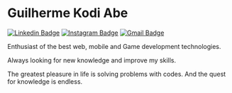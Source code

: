 # Guilherme Kodi Abe

[![Linkedin Badge](https://img.shields.io/badge/-Guilherme%20K.%20Abe-2783c7?style=flat-square&logo=linkedin&logoColor=white)](https://www.linkedin.com/in/guilherme-k-abe-62bba3119/) 
[![Instagram Badge](https://img.shields.io/badge/-guilhermekodi-2783c7?style=flat-square&logo=instagram&logoColor=white&link=https://www.instagram.com/guilhermekodi/)](https://www.instagram.com/guilhermekodi/)
[![Gmail Badge](https://img.shields.io/badge/-guilherme.kodi.abe@gmail.com-2783c7?style=flat-square&logo=gmail&logoColor=white)](mailto:guilherme.kodi.abe@gmail.com)

Enthusiast of the best web, mobile and Game development technologies.

Always looking for new knowledge and improve my skills.

The greatest pleasure in life is solving problems with codes. And the quest for knowledge is endless.

